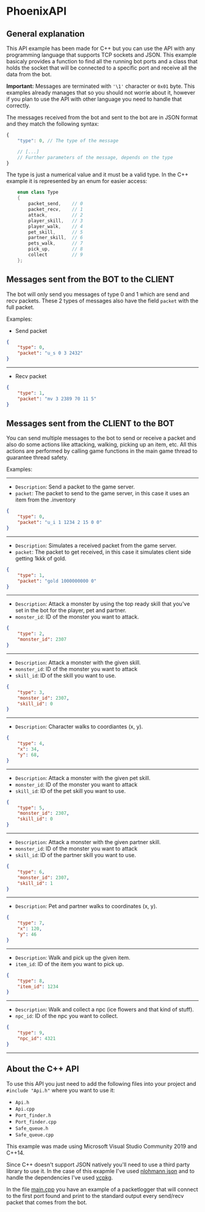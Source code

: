 # PhoenixAPI

## General explanation
This API example has been made for C++ but you can use the API with any programming language that supports TCP sockets and JSON. This example basicaly provides a function to find all the running bot ports and a class that holds the socket that will be connected to a specific port and receive all the data from the bot.

**Important:** Messages are terminated with `'\1'` character or `0x01` byte. This examples already manages that so you should not worrie about it, however if you plan to use the API with other language you need to handle that correctly.

The messages received from the bot and sent to the bot are in JSON format and they match the following syntax:

```js
{
    "type": 0, // The type of the message

    // [...]
    // Further parameters of the message, depends on the type
}
```

The type is just a numerical value and it must be a valid type. In the C++ example it is represented by an enum for easier access:

```cpp
	enum class Type
	{
		packet_send,    // 0
		packet_recv,    // 1
		attack,         // 2
		player_skill,   // 3
		player_walk,    // 4
		pet_skill,      // 5
		partner_skill,  // 6
		pets_walk,      // 7
		pick_up,        // 8
		collect         // 9
	};
```

## Messages sent from the BOT to the CLIENT
The bot will only send you messages of type 0 and 1 which are send and recv packets. These 2 types of messages also have the field `packet` with the full packet.

Examples:
* Send packet
```json
{
    "type": 0,
    "packet": "u_s 0 3 2432"
}
```
___
* Recv packet
```json
{
    "type": 1,
    "packet": "mv 3 2389 70 11 5"
}
```

## Messages sent from the CLIENT to the BOT
You can send multiple messages to the bot to send or receive a packet and also do some actions like attacking, walking, picking up an item, etc. All this actions are performed by calling game functions in the main game thread to guarantee thread safety.

Examples:
___
* `Description`: Send a packet to the game server.
* `packet`: The packet to send to the game server, in this case it uses an item from the .inventory
```json
{
    "type": 0,
    "packet": "u_i 1 1234 2 15 0 0"
}
```
___
* `Description`: Simulates a received packet from the game server.
* `packet`: The packet to get received, in this case it simulates client side getting 1kkk of gold.
```json
{
    "type": 1,
    "packet": "gold 1000000000 0"
}
```
___
* `Description`: Attack a monster by using the top ready skill that you've set in the bot for the player, pet and partner.
* `monster_id`: ID of the monster you want to attack.
```json
{
    "type": 2,
    "monster_id": 2307
}
```
___
* `Description`: Attack a monster with the given skill.
* `monster_id`: ID of the monster you want to attack
* `skill_id`: ID of the skill you want to use.
```json
{
    "type": 3,
    "monster_id": 2307,
    "skill_id": 0
}
```
___
* `Description`: Character walks to coordiantes (x, y).
```json
{
    "type": 4,
    "x": 34,
    "y": 68,
}
```
___
* `Description`: Attack a monster with the given pet skill.
* `monster_id`: ID of the monster you want to attack
* `skill_id`: ID of the pet skill you want to use.
```json
{
    "type": 5,
    "monster_id": 2307,
    "skill_id": 0
}
```
___
* `Description`: Attack a monster with the given partner skill.
* `monster_id`: ID of the monster you want to attack
* `skill_id`: ID of the partner skill you want to use.
```json
{
    "type": 6,
    "monster_id": 2307,
    "skill_id": 1
}
```
___
* `Description`: Pet and partner walks to coordinates (x, y).
```json
{
    "type": 7,
    "x": 120,
    "y": 46
}
```
___
* `Description`: Walk and pick up the given item.
* `item_id`: ID of the item you want to pick up.
```json
{
    "type": 8,
    "item_id": 1234
}
```
____
* `Description`: Walk and collect a npc (ice flowers and that kind of stuff).
* `npc_id`: ID of the npc you want to collect.
```json
{
    "type": 9,
    "npc_id": 4321
}
```
___
## About the C++ API
To use this API you just need to add the following files into your project and `#include "Api.h"` where you want to use it:

* `Api.h`
* `Api.cpp`
* `Port_finder.h`
* `Port_finder.cpp`
* `Safe_queue.h`
* `Safe_queue.cpp`


This example was made using Microsoft Visual Studio Community 2019 and C++14.

Since C++ doesn't support JSON natively you'll need to use a third party library to use it. In the case of this exapmle I've used [nlohmann json](https://github.com/nlohmann/json) and to handle the dependencies I've used [vcpkg](https://github.com/microsoft/vcpkg).

In the file [main.cpp](PhoenixAPI/main.cpp) you have an example of a packetlogger that will connect to the first port found and print to the standard output every send/recv packet that comes from the bot.